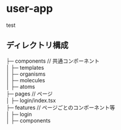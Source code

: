 # user-app
test

## ディレクトリ構成
├─ components  // 共通コンポーネント<br>
│  ├─ templates<br>
│  ├─ organisms<br>
│  ├─ molecules<br>
│  ├─ atoms<br>
├─ pages  // ページ<br>
│  ├─ login/index.tsx<br>
├─ features  // ページごとのコンポーネント等<br>
│  ├─ login<br>
│     ├─ components<br>
